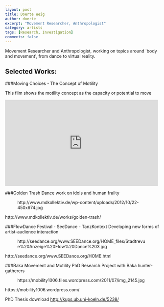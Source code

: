 ```yaml
---
layout: post
title: Doerte Weig
author: doerte
excerpt: "Movement Researcher, Anthropologist"
category: artists
tags: [Research, Investigation]
comments: false
---
```


Movement Researcher and Anthropologist, working on topics around 'body and movement', from dance to virtual reality.

## Selected Works: 

###Moving Choices - The Concept of Motility 

This film shows the motility concept as  the capacity or potential to move

<iframe src="https://player.vimeo.com/video/77382214" width="500" height="281" frameborder="0" webkitallowfullscreen mozallowfullscreen allowfullscreen></iframe>


###Golden Trash
Dance work on idols and human frailty

<figure class="third">
http://www.mdkollektiv.de/wp-content/uploads/2012/10/22-450x674.jpg
</figure>
http://www.mdkollektiv.de/works/golden-trash/

###FlowDance Festival - SeeDance - TanzKontext
Developing new forms of artist-audience interaction 

<figure class="third">
http://seedance.org/www.SEEDance.org/HOME_files/Stadtrevue%20Anzeige%20Flow%20Dance%203.jpg
</figure>
http://seedance.org/www.SEEDance.org/HOME.html


###Baka Movement and Motility
PhD Research Project with Baka hunter-gatherers

<figure class="third">
https://mobility1006.files.wordpress.com/2011/07/img_2145.jpg
</figure>
https://mobility1006.wordpress.com/

PhD Thesis download
http://kups.ub.uni-koeln.de/5238/

